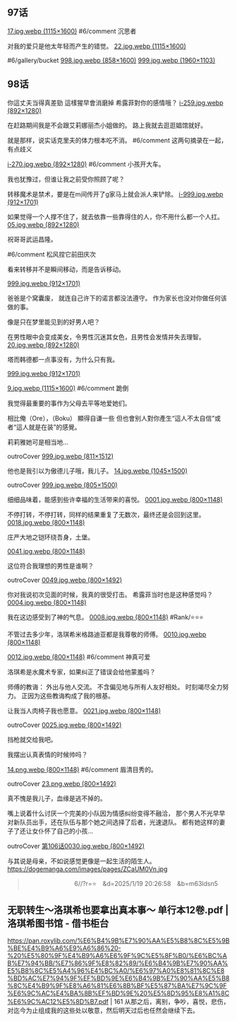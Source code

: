 ## 97话

[17.jpg.webp (1115×1600)](https://imgmh.v2merge.cn/ps1/w/wuzhizhuansheng/%E7%AC%AC97%E8%AF%9D/17.jpg.webp)
#6/comment 沉思者

对我的爱只是他太年轻而产生的错觉。
[22.jpg.webp (1115×1600)](https://imgmh.v2merge.cn/ps1/w/wuzhizhuansheng/%E7%AC%AC97%E8%AF%9D/22.jpg.webp)

#6/gallery/bucket
[998.jpg.webp (858×1600)](https://imgmh.v2merge.cn/ps1/w/wuzhizhuansheng/%E7%AC%AC97%E8%AF%9D/998.jpg.webp)
[999.jpg.webp (1960×1103)](https://imgmh.v2merge.cn/ps1/w/wuzhizhuansheng/%E7%AC%AC97%E8%AF%9D/999.jpg.webp)
## 98话
你這丈夫当得真差勁
這樣猩早會消磨掉
希露菲對你的感情哦？
[i-259.jpg.webp (892×1280)](https://imgmh.v2merge.cn/ps1/w/wuzhizhuansheng/%E7%AC%AC98%E8%AF%9D/i-259.jpg.webp)

在赶路期间我是不会跟艾莉娜丽杰小姐做的。
路上我就去逛逛娼馆就好。

就是那样，说实话克里夫的体力根本吃不消。
#6/comment 这两句摘录在一起，有点歧义

[i-270.jpg.webp (892×1280)](https://imgmh.v2merge.cn/ps1/w/wuzhizhuansheng/%E7%AC%AC98%E8%AF%9D/i-270.jpg.webp)
#6/comment 小孩开大车。

我也犹豫过，但谁让我之前受你照顾了呢？

转移魔术是禁术，要是在m间传开了g家马上就会派人来铲除。
[i-999.jpg.webp (912×1701)](https://imgmh.v2merge.cn/ps1/w/wuzhizhuansheng/%E7%AC%AC98%E8%AF%9D/i-999.jpg.webp)

如果觉得一个人撑不住了，就去依靠一些靠得住的人，你不用什么都一个人扛。
[05.jpg.webp (892×1280)](https://imgmh.v2merge.cn/ps1/w/wuzhizhuansheng/%E7%AC%AC99%E8%AF%9D/05.jpg.webp)

祝哥哥武运昌隆。

#6/comment 松风捏它前田庆次

看来转移并不是瞬间移动，而是告诉移动。

[999.jpg.webp (912×1701)](https://imgmh.v2merge.cn/ps1/w/wuzhizhuansheng/%E7%AC%AC99%E8%AF%9D/999.jpg.webp)

爸爸是个窝囊废，
就连自己许下的诺言都没法遵守。
作为家长也没对你做任何该做的事。

像是只在梦里能见到的好男人吧？

在男性眼中会变成美女，令男性沉迷其女色，且男性会发情并失去理智。
[20.jpg.webp (892×1280)](https://imgmh.v2merge.cn/ps1/w/wuzhizhuansheng/%E7%AC%AC100%E8%AF%9D/20.jpg.webp)

塔而韩德都一点事没有，为什么只有我。

[999.jpg.webp (912×1701)](https://imgmh.v2merge.cn/ps1/w/wuzhizhuansheng/%E7%AC%AC100%E8%AF%9D/999.jpg.webp)

[9.jpg.webp (1115×1600)](https://imgmh.v2merge.cn/ps1/w/wuzhizhuansheng/%E7%AC%AC101%E8%AF%9D/9.jpg.webp)
#6/comment 跪倒

我觉得最重要的事作为父母去平等地爱她们。

相比俺（Ore），（Boku） 顯得自谦一些
但也會别人對你產生“這人不太自信”或者“這人就是在装”的感覺。

莉莉雅她可是相当地…

outroCover
[999.jpg.webp (811×1512)](https://imgmh.v2merge.cn/ps1/w/wuzhizhuansheng/%E7%AC%AC101%E8%AF%9D/999.jpg.webp)

他也是我引以为傲德儿子哦，我儿子。
[14.jpg.webp (1045×1500)](https://imgmh.v2merge.cn/ps1/w/wuzhizhuansheng/%E7%AC%AC102%E8%AF%9D/14.jpg.webp)

outroCover
[999.jpg.webp (805×1500)](https://imgmh.v2merge.cn/ps1/w/wuzhizhuansheng/%E7%AC%AC102%E8%AF%9D/999.jpg.webp)

细细品味着，能感到些许幸福的生活带来的喜悦。
[0001.jpg.webp (800×1148)](https://imgmh.v2merge.cn/ps1/w/wuzhizhuansheng/%E7%AC%AC103%E8%AF%9D/0001.jpg.webp)

不停打转，不停打转，同样的结果重复了无数次，最终还是会回到这里。
[0018.jpg.webp (800×1148)](https://imgmh.v2merge.cn/ps1/w/wuzhizhuansheng/%E7%AC%AC103%E8%AF%9D/0018.jpg.webp)

庄严大地之铠环绕吾身，土堡。

[0041.jpg.webp (800×1148)](https://imgmh.v2merge.cn/ps1/w/wuzhizhuansheng/%E7%AC%AC103%E8%AF%9D/0041.jpg.webp)

这位符合我理想的男性是谁啊？

outroCover
[0049.jpg.webp (800×1492)](https://imgmh.v2merge.cn/ps1/w/wuzhizhuansheng/%E7%AC%AC103%E8%AF%9D/0049.jpg.webp)

你对我说初次见面的时候，我真的很受打击。
希露菲当时也是这种感觉吗？
[0004.jpg.webp (800×1148)](https://imgmh.v2merge.cn/ps1/w/wuzhizhuansheng/%E7%AC%AC104%E8%AF%9D/0004.jpg.webp)

我在这边感受到了神的气息。
[0008.jpg.webp (800×1148)](https://imgmh.v2merge.cn/ps1/w/wuzhizhuansheng/%E7%AC%AC104%E8%AF%9D/0008.jpg.webp)
#Rank/⭐⭐⭐ 

不管过去多少年，洛琪希米格路迪亚都是我尊敬的师傅。
[0010.jpg.webp (800×1148)](https://imgmh.v2merge.cn/ps1/w/wuzhizhuansheng/%E7%AC%AC104%E8%AF%9D/0010.jpg.webp)

[0012.jpg.webp (800×1148)](https://imgmh.v2merge.cn/ps1/w/wuzhizhuansheng/%E7%AC%AC104%E8%AF%9D/0012.jpg.webp)
#6/comment 神真可爱

洛琪希是水魔术专家，如果纠正了错误会给他蒙羞吗？

师傅的教诲：
外出与他人交流。
不含偏见地与所有人友好相处。
时刻竭尽全力努力。
正因为这些教诲构成了我的根基。

让我当人肉椅子我也愿意。
[0021.jpg.webp (800×1148)](https://imgmh.v2merge.cn/ps1/w/wuzhizhuansheng/%E7%AC%AC104%E8%AF%9D/0021.jpg.webp)

outroCover
[0025.jpg.webp (800×1492)](https://imgmh.v2merge.cn/ps1/w/wuzhizhuansheng/%E7%AC%AC104%E8%AF%9D/0025.jpg.webp)

挡枪就交给我吧。

我摆出认真表情的时候帅吗？

[14.png.webp (800×1148)](https://imgmh.v2merge.cn/ps1/w/wuzhizhuansheng/%E7%AC%AC105%E8%AF%9D/14.png.webp)
#6/comment 眉清目秀的。

outroCover
[23.png.webp (800×1492)](https://imgmh.v2merge.cn/ps1/w/wuzhizhuansheng/%E7%AC%AC105%E8%AF%9D/23.png.webp)

真不愧是我儿子，血缘是逃不掉的。

嘴上说着什么讨厌一个完美的小队因为情感纠纷变得不融洽，
那个男人不光早早对新队员出手，还在队伍与那个她之间选择了后者，光速退队。
都有她这样的妻子了还让女仆怀了自己的小孩…

outroCover
[第106话0030.jpg.webp (800×1492)](https://imgmh.v2merge.cn/ps1/w/wuzhizhuansheng/第106话/0030.jpg.webp)

与其说是母亲，不如说感觉更像是一起生活的陌生人。
https://dogemanga.com/images/pages/ZCaUM0Vn.jpg

>　　　　　　　　6//?r=⭐　&d=2025/1/19 20:26:58　&b=m63ldsn5
## 无职转生～洛琪希也要拿出真本事～ 单行本12卷.pdf | 洛琪希图书馆 - 借书柜台
https://pan.roxylib.com/%E6%B4%9B%E7%90%AA%E5%B8%8C%E5%9B%BE%E4%B9%A6%E9%A6%86%20-%20%E5%80%9F%E4%B9%A6%E6%9F%9C%E5%8F%B0/%E6%BC%AB%E7%94%BB/%E7%86%9F%E8%82%89/%E6%B4%9B%E7%90%AA%E5%B8%8C%E5%A4%96%E4%BC%A0/%E6%97%A0%E8%81%8C%E8%BD%AC%E7%94%9F%EF%BD%9E%E6%B4%9B%E7%90%AA%E5%B8%8C%E4%B9%9F%E8%A6%81%E6%8B%BF%E5%87%BA%E7%9C%9F%E6%9C%AC%E4%BA%8B%EF%BD%9E%20%E5%8D%95%E8%A1%8C%E6%9C%AC12%E5%8D%B7.pdf
|
161
从那之后，离别，争吵，喜悦，悲伤，对迄今为止组成我的这些处以敬意，然后明天过后也任然会继续下去。

